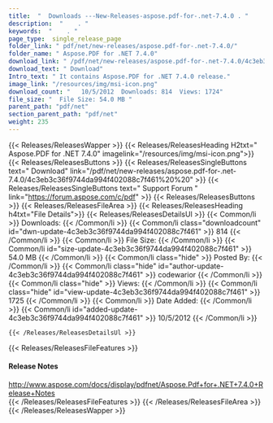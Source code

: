 ```yaml
---
title:  "  Downloads ---New-Releases-aspose.pdf-for-.net-7.4.0 . " 
description:  "    . " 
keywords:  "    . " 
page_type:  single_release_page
folder_link: " pdf/net/new-releases/aspose.pdf-for-.net-7.4.0/"
folder_name: " Aspose.PDF for .NET 7.4.0"
download_link: " /pdf/net/new-releases/aspose.pdf-for-.net-7.4.0/4c3eb3c36f9744da994f402088c7f461"
download_text: " Download"
Intro_text: " It contains Aspose.PDF for .NET 7.4.0 release."
image_link: "/resources/img/msi-icon.png"
download_count: "   10/5/2012  Downloads: 814  Views: 1724"
file_size: "  File Size: 54.0 MB "
parent_path: "pdf/net"
section_parent_path: "pdf/net"
weight: 235 
---
```


{{< Releases/ReleasesWapper >}}
  {{< Releases/ReleasesHeading H2txt=" Aspose.PDF for .NET 7.4.0" imagelink="/resources/img/msi-icon.png">}}
  {{< Releases/ReleasesButtons >}}
    {{< Releases/ReleasesSingleButtons text=" Download" link="/pdf/net/new-releases/aspose.pdf-for-.net-7.4.0/4c3eb3c36f9744da994f402088c7f461%20%20" >}}
    {{< Releases/ReleasesSingleButtons text=" Support Forum " link="https://forum.aspose.com/c/pdf" >}}
  {{< Releases/ReleasesButtons >}}
  {{< Releases/ReleasesFileArea >}}
    {{< Releases/ReleasesHeading h4txt="File Details">}}
    {{< Releases/ReleasesDetailsUl >}}
            {{< Common/li  >}} Downloads: {{< /Common/li >}} 
      {{< Common/li class="downloadcount" id="dwn-update-4c3eb3c36f9744da994f402088c7f461" >}} 814 {{< /Common/li >}} 
      {{< Common/li  >}} File Size: {{< /Common/li >}} 
      {{< Common/li id="size-update-4c3eb3c36f9744da994f402088c7f461" >}} 54.0 MB {{< /Common/li >}} 
      {{< Common/li  class="hide" >}} Posted By: {{< /Common/li >}} 
      {{< Common/li class="hide" id="author-update-4c3eb3c36f9744da994f402088c7f461" >}} codewarior {{< /Common/li >}} 
      {{< Common/li class="hide"  >}} Views: {{< /Common/li >}} 
      {{< Common/li class="hide" id="view-update-4c3eb3c36f9744da994f402088c7f461" >}} 1725 {{< /Common/li >}} 
      {{< Common/li  >}} Date Added: {{< /Common/li >}} 
      {{< Common/li id="added-update-4c3eb3c36f9744da994f402088c7f461" >}} 10/5/2012 {{< /Common/li >}} 

    {{< /Releases/ReleasesDetailsUl >}}

  {{< Releases/ReleasesFileFeatures >}}
      <h4>Release Notes</h4><div><a href="http://www.aspose.com/docs/display/pdfnet/Aspose.Pdf+for+.NET+7.4.0+Release+Notes">http://www.aspose.com/docs/display/pdfnet/Aspose.Pdf+for+.NET+7.4.0+Release+Notes</a></div>
  {{< /Releases/ReleasesFileFeatures >}}
 {{< /Releases/ReleasesFileArea >}}
{{< /Releases/ReleasesWapper >}}


